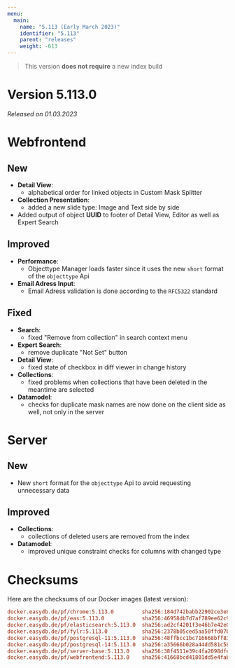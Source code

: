 ```yaml
---
menu:
  main:
    name: "5.113 (Early March 2023)"
    identifier: "5.113"
    parent: "releases"
    weight: -613
---
```



> This version **does not require** a new index build

# Version 5.113.0

*Released on 01.03.2023*

# Webfrontend

## New

* **Detail View**:
  * alphabetical order for linked objects in Custom Mask Splitter
* **Collection Presentation**:
  * added a new slide type: Image and Text side by side
* Added output of object **UUID** to footer of Detail View, Editor as well as Expert Search

## Improved

* **Performance**:
  * Objecttype Manager loads faster since it uses the new `short` format of the `objecttype` Api
* **Email Adress Input**:
  * Email Adress validation is done according to the `RFC5322` standard

## Fixed

* **Search**:
  * fixed "Remove from collection" in search context menu
* **Expert Search**:
  * remove duplicate "Not Set" button
* **Detail View**:
  * fixed state of checkbox in diff viewer in change history
* **Collections**:
  * fixed problems when collections that have been deleted in the meantime are selected
* **Datamodel**:
  * checks for duplicate mask names are now done on the client side as well, not only in the server


# Server

## New

* New `short` format for the `objecttype` Api to avoid requesting unnecessary data

## Improved

* **Collections**:
  * collections of deleted users are removed from the index
* **Datamodel**:
  * improved unique constraint checks for columns with changed type


# Checksums

Here are the checksums of our Docker images (latest version):

```ini
docker.easydb.de/pf/chrome:5.113.0         sha256:184d742babb22902ce3e8db124d04e99f7f20bfe1a752407617293e32a18685d
docker.easydb.de/pf/eas:5.113.0            sha256:46958db7d7af789ee62c9ba535af4e80bae450f29c0eddb8ab5ba161d4f55fa6
docker.easydb.de/pf/elasticsearch:5.113.0  sha256:ad2cf4201f3e46b7e42e0704f9f6382b3a0a45e69eaf8118f3c36d921938b890
docker.easydb.de/pf/fylr:5.113.0           sha256:2378b05ced5aa50ffd07b73b883c265e1f1510d80d3ad91f44a3351da35e5edf
docker.easydb.de/pf/postgresql-11:5.113.0  sha256:48ffbcc1bc716668bff83606434392fb5590406fcd33c643da2e496ee7d4af6d
docker.easydb.de/pf/postgresql-14:5.113.0  sha256:a35666b028a44dd581c582cf3fa5d563b165c5af053a0936e658ee98477ce64e
docker.easydb.de/pf/server-base:5.113.0    sha256:38f4511e39c4fa2098dfe51acc43cde2c13d01ed4465b344a80be65964885735
docker.easydb.de/pf/webfrontend:5.113.0    sha256:41668bcd41801dd5e4fab942f436917e54e3b5ae5efc5a41bc18688eda28ef39
```


